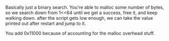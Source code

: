 Basically just a binary search. You're able to malloc some number of bytes, so we search down from 1<<64 until we get a success, free it, and keep walking down. after the script gets low enough, we can take the value printed out after restart and jump to it.

You add 0x11000 because of accounting for the malloc overhead stuff.
